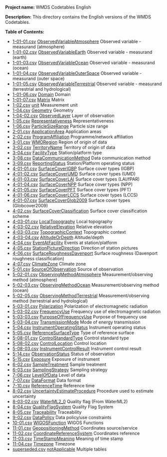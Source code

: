 **Project name:** WMDS Codetables English

**Description:** This directory contains the English versions of the WMDS Codetables. 

**Table of Contents:**

* [1-01-01.csv](./1-01-01.csv) [ObservedVariableAtmosphere](http://codes.wmo.int/wmdr/ObservedVariableAtmosphere) Observed variable - measurand (atmosphere)
* [1-01-02.csv](./1-01-02.csv) [ObservedVariableEarth](http://codes.wmo.int/wmdr/ObservedVariableEarth) Observed variable - measurand (earth)
* [1-01-03.csv](./1-01-03.csv) [ObservedVariableOcean](http://codes.wmo.int/wmdr/ObservedVariableOcean) Observed variable - measurand (ocean)
* [1-01-04.csv](./1-01-04.csv) [ObservedVariableOuterSpace](http://codes.wmo.int/wmdr/ObservedVariableOuterSpace) Observed variable - measurand (outer space)
* [1-01-05.csv](./1-01-05.csv) [ObservedVariableTerrestrial](http://codes.wmo.int/wmdr/ObservedVariableTerrestrial) Observed variable - measurand (terrestrial and hydrological)
* [1-01-06.csv](./1-01-06.csv) [Domain](http://codes.wmo.int/wmdr/Domain) Domain
* [1-01-07.csv](./1-01-07.csv) [Matrix](http://codes.wmo.int/wmdr/Matrix) Matrix
* [1-02.csv](./1-02.csv) [unit](http://codes.wmo.int/wmdr/unit) Measurement unit
* [1-04.csv](./1-04.csv) [Geometry](http://codes.wmo.int/wmdr/Geometry) Geometry
* [1-04-02.csv](./1-04-02.csv) [ObservedLayer](http://codes.wmo.int/wmdr/ObservedLayer) Layer of observation
* [1-05.csv](./1-05.csv) [Representativeness](http://codes.wmo.int/wmdr/Representativeness) Representativeness
* [1-06.csv](./1-06.csv) [ParticleSizeRange](http://codes.wmo.int/wmdr/ParticleSizeRange) Particle size range
* [2-01.csv](./2-01.csv) [ApplicationArea](http://codes.wmo.int/wmdr/ApplicationArea) Application areas
* [2-02.csv](./2-02.csv) [ProgramAffiliation](http://codes.wmo.int/wmdr/ProgramAffiliation) Programme/network affiliation
* [3-01.csv](./3-01.csv) [WMORegion](http://codes.wmo.int/wmdr/WMORegion) Region of origin of data
* [3-02.csv](./3-02.csv) [TerritoryName](http://codes.wmo.int/wmdr/TerritoryName) Territory of origin of data
* [3-04.csv](./3-04.csv) [FacilityType](http://codes.wmo.int/wmdr/FacilityType) Station/platform type
* [3-08.csv](./3-08.csv) [DataCommunicationMethod](http://codes.wmo.int/wmdr/DataCommunicationMethod) Data communication method
* [3-09.csv](./3-09.csv) [ReportingStatus](http://codes.wmo.int/wmdr/ReportingStatus) Station/Platform operating status
* [4-01-01.csv](./4-01-01.csv) [SurfaceCoverIGBP](http://codes.wmo.int/wmdr/SurfaceCoverIGBP) Surface cover types (IGBP)
* [4-01-02.csv](./4-01-02.csv) [SurfaceCoverUMD](http://codes.wmo.int/wmdr/SurfaceCoverUMD) Surface cover types (UMD)
* [4-01-03.csv](./4-01-03.csv) [SurfaceCoverLAI](http://codes.wmo.int/wmdr/SurfaceCoverLAI) Surface cover types (LAI/fPAR)
* [4-01-04.csv](./4-01-04.csv) [SurfaceCoverNPP](http://codes.wmo.int/wmdr/SurfaceCoverNPP) Surface cover types (NPP)
* [4-01-05.csv](./4-01-05.csv) [SurfaceCoverPFT](http://codes.wmo.int/wmdr/SurfaceCoverPFT) Surface cover types (PFT)
* [4-01-06.csv](./4-01-06.csv) [SurfaceCoverLCCS](http://codes.wmo.int/wmdr/SurfaceCoverLCCS) Surface cover types (LCCS)
* [4-01-07.csv](./4-01-07.csv) [SurfaceCoverGlob2009](http://codes.wmo.int/wmdr/SurfaceCoverGlob2009) Surface cover types (Globcover2009)
* [4-02.csv](./4-02.csv) [SurfaceCoverClassification](http://codes.wmo.int/wmdr/SurfaceCoverClassification) Surface cover classification scheme
* [4-03-01.csv](./4-03-01.csv) [LocalTopography](http://codes.wmo.int/wmdr/LocalTopography) Local topography
* [4-03-02.csv](./4-03-02.csv) [RelativeElevation](http://codes.wmo.int/wmdr/RelativeElevation) Relative elevation
* [4-03-03.csv](./4-03-03.csv) [TopographicContext](http://codes.wmo.int/wmdr/TopographicContext) Topographic context
* [4-03-04.csv](./4-03-04.csv) [AltitudeOrDepth](http://codes.wmo.int/wmdr/AltitudeOrDepth) Altitude/depth
* [4-04.csv](./4-04.csv) [EventAtFacility](http://codes.wmo.int/wmdr/EventAtFacility) Events at station/platform
* [4-05.csv](./4-05.csv) [StationPictureDirection](http://codes.wmo.int/wmdr/StationPictureDirection) Direction of station pictures
* [4-06.csv](./4-06.csv) [SurfaceRoughnessDavenport](http://codes.wmo.int/wmdr/SurfaceRoughnessDavenport) Surface roughness (Davenport roughness classification)
* [4-07.csv](./4-07.csv) [ClimateZone](http://codes.wmo.int/wmdr/ClimateZone) Climate zone
* [5-01.csv](./5-01.csv) [SourceOfObservation](http://codes.wmo.int/wmdr/SourceOfObservation) Source of observation
* [5-02-01.csv](./5-02-01.csv) [ObservingMethodAtmosphere](http://codes.wmo.int/wmdr/ObservingMethodAtmosphere) Measurement/observing method (atmosphere)
* [5-02-03.csv](./5-02-03.csv) [ObservingMethodOcean](http://codes.wmo.int/wmdr/ObservingMethodOcean) Measurement/observing method (ocean)
* [5-02-05.csv](./5-02-05.csv) [ObservingMethodTerrestrial](http://codes.wmo.int/wmdr/ObservingMethodTerrestrial) Measurement/observing method (terrestrial and hydrological)
* [5-03-01.csv](./5-03-01.csv) [Polarization](http://codes.wmo.int/wmdr/Polarization) Polarization of electromagnetic radiation
* [5-03-02.csv](./5-03-02.csv) [FrequencyUse](http://codes.wmo.int/wmdr/FrequencyUse) Frequency use of electromagnetic radiation
* [5-03-03.csv](./5-03-03.csv) [PurposeOfFrequencyUse](http://codes.wmo.int/wmdr/PurposeOfFrequencyUse) Purpose of frequency use
* [5-03-04.csv](./5-03-04.csv) [TransmissionMode](http://codes.wmo.int/wmdr/TransmissionMode) Mode of energy transmission
* [5-04.csv](./5-04.csv) [InstrumentOperatingStatus](http://codes.wmo.int/wmdr/InstrumentOperatingStatus) Instrument operating status
* [5-05.csv](./5-05.csv) [ReferenceSurfaceType](http://codes.wmo.int/wmdr/ReferenceSurfaceType) Type of reference surface
* [5-08-01.csv](./5-08-01.csv) [ControlStandardType](http://codes.wmo.int/wmdr/ControlStandardType) Control standard type
* [5-08-02.csv](./5-08-02.csv) [ControlLocation](http://codes.wmo.int/wmdr/ControlLocation) Control location
* [5-08-03.csv](./5-08-03.csv) [InstrumentControlResult](http://codes.wmo.int/wmdr/InstrumentControlResult) Instrument control result
* [5-14.csv](./5-14.csv) [ObservationStatus](http://codes.wmo.int/wmdr/ObservationStatus) Status of observation
* [5-15.csv](./5-15.csv) [Exposure](http://codes.wmo.int/wmdr/Exposure) Exposure of instrument
* [6-02.csv](./6-02.csv) [SampleTreatment](http://codes.wmo.int/wmdr/SampleTreatment) Sample treatment
* [6-03.csv](./6-03.csv) [SamplingStrategy](http://codes.wmo.int/wmdr/SamplingStrategy) Sampling strategy
* [7-06.csv](./7-06.csv) [LevelOfData](http://codes.wmo.int/wmdr/LevelOfData) Level of data
* [7-07.csv](./7-07.csv) [DataFormat](http://codes.wmo.int/wmdr/DataFormat) Data format
* [7-10.csv](./7-10.csv) [ReferenceTime](http://codes.wmo.int/wmdr/ReferenceTime) Reference time
* [8-02.csv](./8-02.csv) [UncertaintyEstimateProcedure](http://codes.wmo.int/wmdr/UncertaintyEstimateProcedure) Procedure used to estimate uncertainty
* [8-03-02.csv](./8-03-02.csv) [WaterML2_0](http://codes.wmo.int/wmdr/WaterML2_0) Quality flag (From WaterML2)
* [8-04.csv](./8-04.csv) [QualityFlagSystem](http://codes.wmo.int/wmdr/QualityFlagSystem) Quality Flag System
* [8-05.csv](./8-05.csv) [Traceability](http://codes.wmo.int/wmdr/Traceability) Traceability
* [9-02.csv](./9-02.csv) [DataPolicy](http://codes.wmo.int/wmdr/DataPolicy) Data policy/use constraints
* [10-01.csv](./10-01.csv) [WIGOSFunction](http://codes.wmo.int/wmdr/WIGOSFunction) WIGOS Functions
* [11-01.csv](./11-01.csv) [GeopositioningMethod](http://codes.wmo.int/wmdr/GeopositioningMethod) Coordinates source/service
* [11-02.csv](./11-02.csv) [CoordinateReferenceSystem](http://codes.wmo.int/wmdr/CoordinateReferenceSystem) Coordinates reference
* [11-03.csv](./11-03.csv) [TimeStampMeaning](http://codes.wmo.int/wmdr/TimeStampMeaning) Meaning of time stamp
* [11-04.csv](./11-04.csv) [Timezone](https://codes.wmo.int/wmdr/Timezone) Timezone
* [superseded.csv](./superseded.csv) [notApplicable](https://codes.wmo.int/wmdr/notApplicable) Multiple tables

